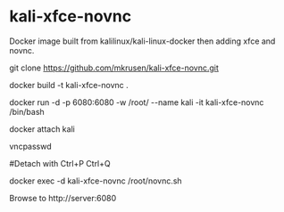 # kali-xfce-novnc
Docker image built from kalilinux/kali-linux-docker then adding xfce and novnc.

git clone https://github.com/mkrusen/kali-xfce-novnc.git

docker build -t kali-xfce-novnc .

docker run -d -p 6080:6080 -w /root/ --name kali -it kali-xfce-novnc /bin/bash

docker attach kali

vncpasswd

#Detach with Ctrl+P Ctrl+Q

docker exec -d kali-xfce-novnc /root/novnc.sh

Browse to http://server:6080
